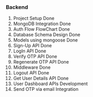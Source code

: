 ### Backend

1.  Project Setup                                Done        
2.  MongoDB Integration                          Done        
3.  Auth Flow FlowChart                          Done       
4.  Database Schema Design                       Done
5.  Models using mongoose                        Done
6.  Sign-Up API                                  Done
7.  LogIn API                                    Done
8.  Verify OTP API                               Done
9.  Regenerate OTP API                           Done
10. Middleware                                   Done 
11. Logout API                                   Done
12. Get User Details API                         Done
13. User Dashboard APIs Development
14. Send OTP via email Integration                             